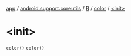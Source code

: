 [app](../../../index.md) / [android.support.coreutils](../../index.md) / [R](../index.md) / [color](index.md) / [&lt;init&gt;](.)

# &lt;init&gt;

`color()`
`color()`